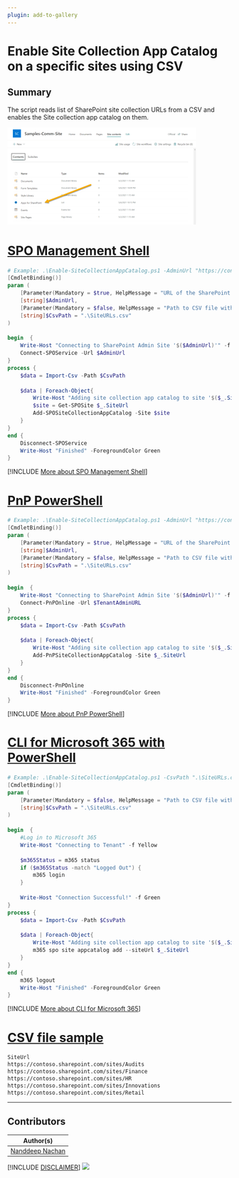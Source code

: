 ```yaml
---
plugin: add-to-gallery
---
```


# Enable Site Collection App Catalog on a specific sites using CSV

## Summary

The script reads list of SharePoint site collection URLs from a CSV and enables the Site collection app catalog on them.

![Example Screenshot](assets/preview.png)

# [SPO Management Shell](#tab/spoms-ps)

```powershell
# Example: .\Enable-SiteCollectionAppCatalog.ps1 -AdminUrl "https://contoso-admin.sharepoint.com" -CsvPath ".\SiteURLs.csv"
[CmdletBinding()]
param (
    [Parameter(Mandatory = $true, HelpMessage = "URL of the SharePoint Admin Centre, e.g.https://contoso-admin.sharepoint.com")]
    [string]$AdminUrl,
    [Parameter(Mandatory = $false, HelpMessage = "Path to CSV file with list of SharePoint sites to enable Site Collection App Catalog")]
    [string]$CsvPath = ".\SiteURLs.csv"
)

begin  {
    Write-Host "Connecting to SharePoint Admin Site '$($AdminUrl)'" -f Yellow
    Connect-SPOService -Url $AdminUrl
}
process {
    $data = Import-Csv -Path $CsvPath

    $data | Foreach-Object{
        Write-Host "Adding site collection app catalog to site '$($_.SiteUrl)'..." -f Yellow
        $site = Get-SPOSite $_.SiteUrl
        Add-SPOSiteCollectionAppCatalog -Site $site
    }
}
end {
    Disconnect-SPOService
    Write-Host "Finished" -ForegroundColor Green
}
```
[!INCLUDE [More about SPO Management Shell](../../docfx/includes/MORE-SPOMS.md)]

# [PnP PowerShell](#tab/pnpps)

```powershell
# Example: .\Enable-SiteCollectionAppCatalog.ps1 -AdminUrl "https://contoso-admin.sharepoint.com" -CsvPath ".\SiteURLs.csv"
[CmdletBinding()]
param (
    [Parameter(Mandatory = $true, HelpMessage = "URL of the SharePoint Admin Centre, e.g.https://contoso-admin.sharepoint.com")]
    [string]$AdminUrl,
    [Parameter(Mandatory = $false, HelpMessage = "Path to CSV file with list of SharePoint sites to enable Site Collection App Catalog")]
    [string]$CsvPath = ".\SiteURLs.csv"
)

begin  {
    Write-Host "Connecting to SharePoint Admin Site '$($AdminUrl)'" -f Yellow
    Connect-PnPOnline -Url $TenantAdminURL
}
process {
    $data = Import-Csv -Path $CsvPath

    $data | Foreach-Object{
        Write-Host "Adding site collection app catalog to site '$($_.SiteUrl)'..." -f Yellow
        Add-PnPSiteCollectionAppCatalog -Site $_.SiteUrl
    }
}
end {
    Disconnect-PnPOnline
    Write-Host "Finished" -ForegroundColor Green
}
```
[!INCLUDE [More about PnP PowerShell](../../docfx/includes/MORE-PNPPS.md)]

# [CLI for Microsoft 365 with PowerShell](#tab/cli-m365-ps)
```powershell
# Example: .\Enable-SiteCollectionAppCatalog.ps1 -CsvPath ".\SiteURLs.csv"
[CmdletBinding()]
param (
    [Parameter(Mandatory = $false, HelpMessage = "Path to CSV file with list of SharePoint sites to enable Site Collection App Catalog")]
    [string]$CsvPath = ".\SiteURLs.csv"
)

begin  {
    #Log in to Microsoft 365
    Write-Host "Connecting to Tenant" -f Yellow

    $m365Status = m365 status
    if ($m365Status -match "Logged Out") {
        m365 login
    }

    Write-Host "Connection Successful!" -f Green
}
process {
    $data = Import-Csv -Path $CsvPath

    $data | Foreach-Object{
        Write-Host "Adding site collection app catalog to site '$($_.SiteUrl)'..." -f Yellow
        m365 spo site appcatalog add --siteUrl $_.SiteUrl
    }
}
end {
    m365 logout
    Write-Host "Finished" -ForegroundColor Green
}
```
[!INCLUDE [More about CLI for Microsoft 365](../../docfx/includes/MORE-CLIM365.md)]

# [CSV file sample](#tab/csv)
```csv
SiteUrl
https://contoso.sharepoint.com/sites/Audits
https://contoso.sharepoint.com/sites/Finance
https://contoso.sharepoint.com/sites/HR
https://contoso.sharepoint.com/sites/Innovations
https://contoso.sharepoint.com/sites/Retail
```

***

## Contributors

| Author(s) |
|-----------|
| [Nanddeep Nachan](https://github.com/nanddeepn) |

[!INCLUDE [DISCLAIMER](../../docfx/includes/DISCLAIMER.md)]
<img src="https://pnptelemetry.azurewebsites.net/script-samples/scripts/spo-enable-site-collection-app-catalog" aria-hidden="true" />
